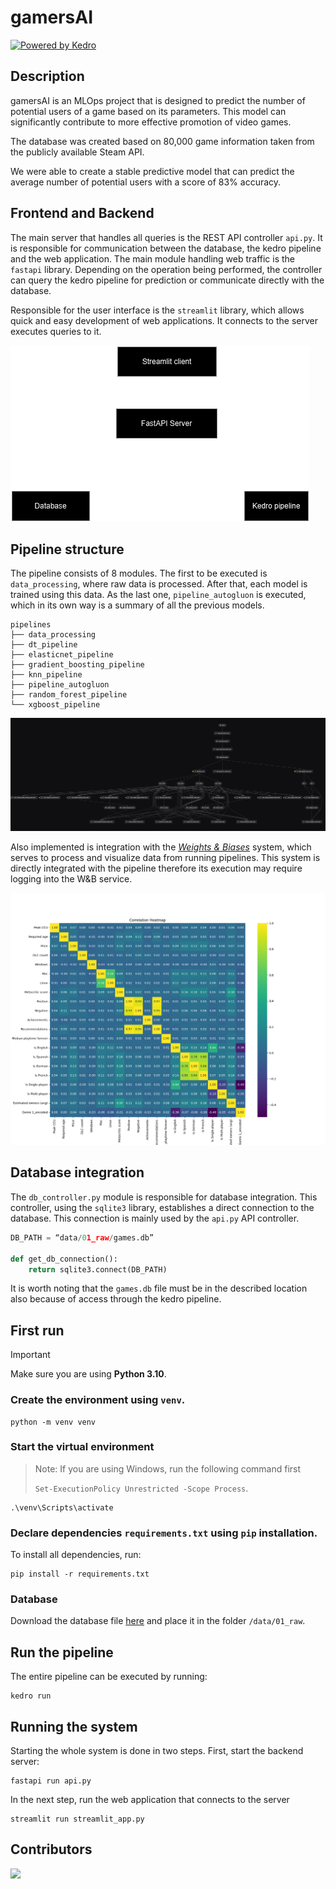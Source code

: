 # gamersAI

[![Powered by Kedro](https://img.shields.io/badge/powered_by-kedro-ffc900?logo=kedro)](https://kedro.org)

## Description

gamersAI is an MLOps project that is designed to predict the number of potential users of a game based on its parameters. This model can significantly contribute to more effective promotion of video games.

The database was created based on 80,000 game information taken from the publicly available Steam API.

We were able to create a stable predictive model that can predict the average number of potential users with a score of 83% accuracy.

## Frontend and Backend
The main server that handles all queries is the REST API controller `api.py`. It is responsible for communication between the database, the kedro pipeline and the web application. The main module handling web traffic is the `fastapi` library. Depending on the operation being performed, the controller can query the kedro pipeline for prediction or communicate directly with the database. 

Responsible for the user interface is the `streamlit` library, which allows quick and easy development of web applications. It connects to the server executes queries to it.

![system architecture](img/system_arch.png)

## Pipeline structure

The pipeline consists of 8 modules. The first to be executed is `data_processing`, where raw data is processed. After that, each model is trained using this data. As the last one, `pipeline_autogluon` is executed, which in its own way is a summary of all the previous models.

```
pipelines
├── data_processing
├── dt_pipeline
├── elasticnet_pipeline
├── gradient_boosting_pipeline
├── knn_pipeline
├── pipeline_autogluon
├── random_forest_pipeline
└── xgboost_pipeline
```

![alt text](img/kedro_pipeline.png)

Also implemented is integration with the *[Weights & Biases](https://wandb.ai/site/)* system, which serves to process and visualize data from running pipelines. This system is directly integrated with the pipeline therefore its execution may require logging into the W&B service.

![alt text](img/wandb_heatmap.png)

## Database integration

The `db_controller.py` module is responsible for database integration. This controller, using the `sqlite3` library, establishes a direct connection to the database. This connection is mainly used by the `api.py` API controller.

```python
DB_PATH = “data/01_raw/games.db”

def get_db_connection():
    return sqlite3.connect(DB_PATH)
```

It is worth noting that the `games.db` file must be in the described location also because of access through the kedro pipeline.

## First run

> [!IMPORTANT]  
> Make sure you are using **Python 3.10**.

### Create the environment using `venv`.

```
python -m venv venv
```

### Start the virtual environment
> Note: If you are using Windows, run the following command first
> 
> `Set-ExecutionPolicy Unrestricted -Scope Process`.

```
.\venv\Scripts\activate
```

### Declare dependencies `requirements.txt` using `pip` installation.

To install all dependencies, run:

```
pip install -r requirements.txt
```

### Database
Download the database file [here](https://huggingface.co/datasets/Mroxny/gamersAI/resolve/main/games.db) and place it in the folder `/data/01_raw`. 

## Run the pipeline

The entire pipeline can be executed by running:

```
kedro run
```

## Running the system

Starting the whole system is done in two steps. First, start the backend server:

```
fastapi run api.py
```
In the next step, run the web application that connects to the server
```
streamlit run streamlit_app.py
```

## Contributors
<a href="https://github.com/Mroxny/gamersAI/graphs/contributors">
  <img src="https://contrib.rocks/image?repo=Mroxny/gamersAI" />
</a>
